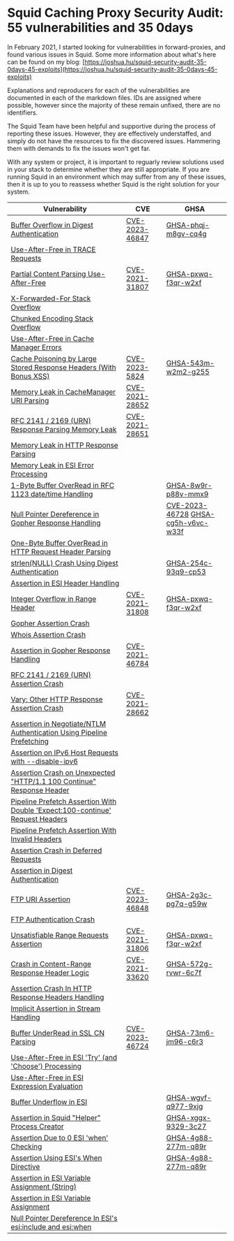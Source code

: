 # Squid Caching Proxy Security Audit: 55 vulnerabilities and 35 0days

In February 2021, I started looking for vulnerabilities in forward-proxies, and found various issues in Squid. Some more information about what's here can be found on my blog: [https://joshua.hu/squid-security-audit-35-0days-45-exploits](https://joshua.hu/squid-security-audit-35-0days-45-exploits)

Explanations and reproducers for each of the vulnerabilities are documented in each of the markdown files. IDs are assigned where possible, however since the majority of these remain unfixed, there are no identifiers.

The Squid Team have been helpful and supportive during the process of reporting these issues. However, they are effectively understaffed, and simply do not have the resources to fix the discovered issues. Hammering them with demands to fix the issues won't get far.

With any system or project, it is important to reguarly review solutions used in your stack to determine whether they are still appropriate. If you are running Squid in an environment which may suffer from any of these issues, then it is up to you to reassess whether Squid is the right solution for your system.


|  Vulnerability | CVE | GHSA |
|--|--|--|
| [Buffer Overflow in Digest Authentication](digest-overflow.md)| [CVE-2023-46847](https://cve.mitre.org/cgi-bin/cvename.cgi?name=CVE-2023-46847) | [GHSA-phqj-m8gv-cq4g](https://github.com/squid-cache/squid/security/advisories/GHSA-phqj-m8gv-cq4g) |
| [Use-After-Free in TRACE Requests](trace-uaf.md)| | |
| [Partial Content Parsing Use-After-Free](range-uaf.md)|[CVE-2021-31807](https://cve.mitre.org/cgi-bin/cvename.cgi?name=CVE-2021-31807) | [GHSA-pxwq-f3qr-w2xf](https://github.com/squid-cache/squid/security/advisories/GHSA-pxwq-f3qr-w2xf) |
| [X-Forwarded-For Stack Overflow](xff-stackoverflow.md)| | |
| [Chunked Encoding Stack Overflow](chunked-stackoverflow.md)| | |
| [Use-After-Free in Cache Manager Errors](cache-uaf.md)| | |
| [Cache Poisoning by Large Stored Response Headers (With Bonus XSS)](cache-headers.md)| [CVE-2023-5824](https://cve.mitre.org/cgi-bin/cvename.cgi?name=CVE-2023-5824)| [GHSA-543m-w2m2-g255](https://github.com/squid-cache/squid/security/advisories/GHSA-543m-w2m2-g255) |
| [Memory Leak in CacheManager URI Parsing](cachemanager-memleak.md)|[CVE-2021-28652](https://cve.mitre.org/cgi-bin/cvename.cgi?name=CVE-2021-28652) | |
| [RFC 2141 / 2169 (URN) Response Parsing Memory Leak](urn-memleak.md)| [CVE-2021-28651](https://cve.mitre.org/cgi-bin/cvename.cgi?name=CVE-2021-28651) | |
| [Memory Leak in HTTP Response Parsing](response-memleaks.md)| | |
| [Memory Leak in ESI Error Processing](esi-memleak.md)| | |
| [1-Byte Buffer OverRead in RFC 1123 date/time Handling](datetime-overflow.md)| | [GHSA-8w9r-p88v-mmx9](https://github.com/squid-cache/squid/security/advisories/GHSA-8w9r-p88v-mmx9) |
| [Null Pointer Dereference in Gopher Response Handling](gopher-nullpointer.md)| | [CVE-2023-46728](https://cve.mitre.org/cgi-bin/cvename.cgi?name=CVE-2023-46728) [GHSA-cg5h-v6vc-w33f](https://github.com/squid-cache/squid/security/advisories/GHSA-cg5h-v6vc-w33f) |
| [One-Byte Buffer OverRead  in HTTP Request Header Parsing](garbage-overflow.md)| | |
| [strlen(NULL) Crash Using Digest Authentication](digest-strlen-null.md)| | [GHSA-254c-93q9-cp53](https://github.com/squid-cache/squid/security/advisories/GHSA-254c-93q9-cp53) |
| [Assertion in ESI Header Handling](esi-assert-header.md)| | |
| [Integer Overflow in Range Header](range-assert-int.md)|[CVE-2021-31808](https://cve.mitre.org/cgi-bin/cvename.cgi?name=CVE-2021-31808) | [GHSA-pxwq-f3qr-w2xf](https://github.com/squid-cache/squid/security/advisories/GHSA-pxwq-f3qr-w2xf)|
| [Gopher Assertion Crash](gopher-assert-entry.md)| | |
| [Whois Assertion Crash](whois-assert-entry.md)| | |
| [Assertion in Gopher Response Handling](gopher-assert.md)| [CVE-2021-46784](https://cve.mitre.org/cgi-bin/cvename.cgi?name=CVE-2021-46784) | |
| [RFC 2141 / 2169 (URN) Assertion Crash](urn-assert.md)| | |
| [Vary: Other HTTP Response Assertion Crash](vary-other-assert.md)|[CVE-2021-28662](https://cve.mitre.org/cgi-bin/cvename.cgi?name=CVE-2021-28662) | |
| [Assertion in Negotiate/NTLM Authentication Using Pipeline Prefetching](ntlm-negotiate-assert.md)| | |
| [Assertion on IPv6 Host Requests with --disable-ipv6](ipv6-assert.md)| | |
| [Assertion Crash on Unexpected "HTTP/1.1 100 Continue" Response Header](100-continue-entry-assert.md)| | |
| [Pipeline Prefetch Assertion With Double 'Expect:100-continue' Request Headers](expect-100-assert.md)| | |
| [Pipeline Prefetch Assertion With Invalid Headers](expect-100-invalid-headers-assert.md)| | |
| [Assertion Crash in Deferred Requests](defer-assert.md)| | |
| [Assertion in Digest Authentication](digest-assert.md)| | |
| [FTP URI Assertion](ftp-assert.md)| [CVE-2023-46848](https://cve.mitre.org/cgi-bin/cvename.cgi?name=CVE-2023-46848) | [GHSA-2g3c-pg7q-g59w](https://github.com/squid-cache/squid/security/advisories/GHSA-2g3c-pg7q-g59w) |
| [FTP Authentication Crash](ftp-fatal.md)| | |
| [Unsatisfiable Range Requests Assertion](range-assert.md)|[CVE-2021-31806](https://cve.mitre.org/cgi-bin/cvename.cgi?name=CVE-2021-31806) | [GHSA-pxwq-f3qr-w2xf](https://github.com/squid-cache/squid/security/advisories/GHSA-pxwq-f3qr-w2xf) |
| [Crash in Content-Range Response Header Logic](range-fatal.md)|[CVE-2021-33620](https://cve.mitre.org/cgi-bin/cvename.cgi?name=CVE-2021-33620) |[GHSA-572g-rvwr-6c7f](https://github.com/squid-cache/squid/security/advisories/GHSA-572g-rvwr-6c7f) |
| [Assertion Crash In HTTP Response Headers Handling](response-assertion.md)| | |
| [Implicit Assertion in Stream Handling](stream-assert.md)| | |
| [Buffer UnderRead in SSL CN Parsing](ssl-bufferunderread.md)| [CVE-2023-46724](https://cve.mitre.org/cgi-bin/cvename.cgi?name=CVE-2023-46724)| [GHSA-73m6-jm96-c6r3](https://github.com/squid-cache/squid/security/advisories/GHSA-73m6-jm96-c6r3) |
| [Use-After-Free in ESI 'Try' (and 'Choose') Processing ](esi-uaf-crash.md)| | |
| [Use-After-Free in ESI Expression Evaluation ](esi-uaf.md)| | |
| [Buffer Underflow in ESI ](esi-underflow.md)| | [GHSA-wgvf-q977-9xjg](https://github.com/squid-cache/squid/security/advisories/GHSA-wgvf-q977-9xjg) |
| [Assertion in Squid "Helper" Process Creator](ipc-assert.md)| | [GHSA-xggx-9329-3c27](https://github.com/squid-cache/squid/security/advisories/GHSA-xggx-9329-3c27)|
| [Assertion Due to 0 ESI 'when' Checking ](esi-when-assert-0.md)| | [GHSA-4g88-277m-q89r](https://github.com/squid-cache/squid/security/advisories/GHSA-4g88-277m-q89r) |
| [Assertion Using ESI's When Directive ](esi-when-assert-1.md)| | [GHSA-4g88-277m-q89r](https://github.com/squid-cache/squid/security/advisories/GHSA-4g88-277m-q89r) |
| [Assertion in ESI Variable Assignment (String)](esi-assignassert-2.md)| | |
| [Assertion in ESI Variable Assignment](esi-assignassert.md)| | |
| [Null Pointer Dereference In ESI's esi:include and esi:when ](esi-nullpointer.md)| | |

